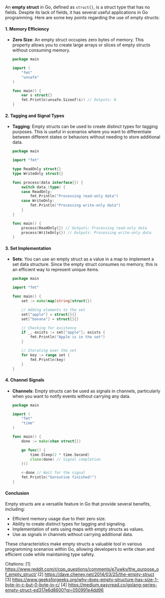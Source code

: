 
An **empty struct** in Go, defined as `struct{}`, is a struct type that has no fields. Despite its lack of fields, it has several useful applications in Go programming. Here are some key points regarding the use of empty structs:

#### 1. Memory Efficiency

- **Zero Size**: An empty struct occupies zero bytes of memory. This property allows you to create large arrays or slices of empty structs without consuming memory.
  
  ```go
  package main

  import (
      "fmt"
      "unsafe"
  )

  func main() {
      var s struct{}
      fmt.Println(unsafe.Sizeof(s)) // Outputs: 0
  }
  ```

#### 2. Tagging and Signal Types

- **Tagging**: Empty structs can be used to create distinct types for tagging purposes. This is useful in scenarios where you want to differentiate between different states or behaviors without needing to store additional data.
  
  ```go
  package main

  import "fmt"

  type ReadOnly struct{}
  type WriteOnly struct{}

  func process(data interface{}) {
      switch data.(type) {
      case ReadOnly:
          fmt.Println("Processing read-only data")
      case WriteOnly:
          fmt.Println("Processing write-only data")
      }
  }

  func main() {
      process(ReadOnly{}) // Outputs: Processing read-only data
      process(WriteOnly{}) // Outputs: Processing write-only data
  }
  ```

#### 3. Set Implementation

- **Sets**: You can use an empty struct as a value in a map to implement a set data structure. Since the empty struct consumes no memory, this is an efficient way to represent unique items.

  ```go
  package main

  import "fmt"

  func main() {
      set := make(map[string]struct{})

      // Adding elements to the set
      set["apple"] = struct{}{}
      set["banana"] = struct{}{}

      // Checking for existence
      if _, exists := set["apple"]; exists {
          fmt.Println("Apple is in the set")
      }

      // Iterating over the set
      for key := range set {
          fmt.Println(key)
      }
  }
  ```

#### 4. Channel Signals

- **Channels**: Empty structs can be used as signals in channels, particularly when you want to notify events without carrying any data.

  ```go
  package main

  import (
      "fmt"
      "time"
  )

  func main() {
      done := make(chan struct{})

      go func() {
          time.Sleep(2 * time.Second)
          close(done) // Signal completion
      }()

      <-done // Wait for the signal
      fmt.Println("Goroutine finished!")
  }
  ```

#### Conclusion

Empty structs are a versatile feature in Go that provide several benefits, including:

- Efficient memory usage due to their zero size.
- Ability to create distinct types for tagging and signaling.
- Implementation of sets using maps with empty structs as values.
- Use as signals in channels without carrying additional data.

These characteristics make empty structs a valuable tool in various programming scenarios within Go, allowing developers to write clean and efficient code while maintaining type safety.

Citations:
[1] https://www.reddit.com/r/cpp_questions/comments/e7uwkv/the_purpose_of_empty_struct/
[2] https://dave.cheney.net/2014/03/25/the-empty-struct
[3] https://www.geeksforgeeks.org/why-does-empty-structure-has-size-1-byte-in-c-but-0-byte-in-c/
[4] https://medium.easyread.co/golang-series-empty-struct-ed317e6d8600?gi=050991e4dd96